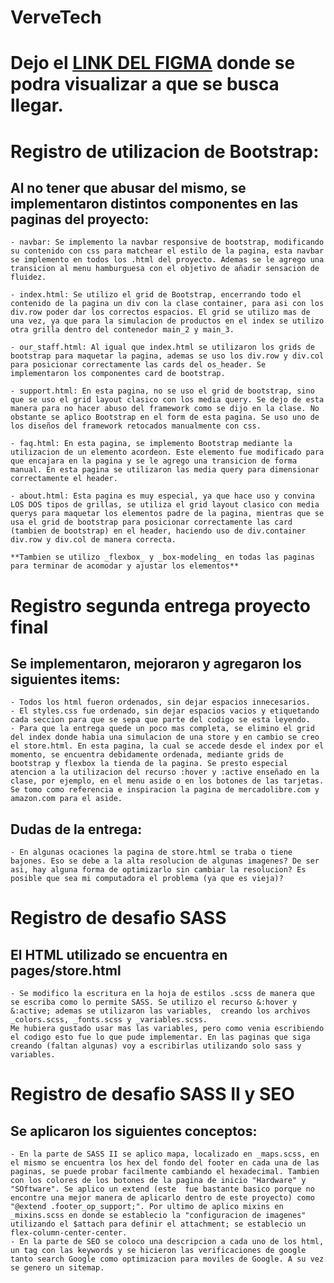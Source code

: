 # VerveTech
#  Dejo el [LINK DEL FIGMA](https://www.figma.com/file/mtxIWIOkvecy6Hwvu3GgKr/Verve-Tech?node-id=0%3A1) donde se podra visualizar a que se busca llegar.

# Registro de utilizacion de Bootstrap:
## Al no tener que abusar del mismo, se implementaron distintos componentes en las paginas del proyecto:
    - navbar: Se implemento la navbar responsive de bootstrap, modificando su contenido con css para matchear el estilo de la pagina, esta navbar se implemento en todos los .html del proyecto. Ademas se le agrego una transicion al menu hamburguesa con el objetivo de añadir sensacion de fluidez.

    - index.html: Se utilizo el grid de Bootstrap, encerrando todo el contenido de la pagina un div con la clase container, para asi con los div.row poder dar los correctos espacios. El grid se utilizo mas de una vez, ya que para la simulacion de productos en el index se utilizo otra grilla dentro del contenedor main_2 y main_3.

    - our_staff.html: Al igual que index.html se utilizaron los grids de bootstrap para maquetar la pagina, ademas se uso los div.row y div.col para posicionar correctamente las cards del os_header. Se implementaron los componentes card de bootstrap.

    - support.html: En esta pagina, no se uso el grid de bootstrap, sino que se uso el grid layout clasico con los media query. Se dejo de esta manera para no hacer abuso del framework como se dijo en la clase. No obstante se aplico Bootstrap en el form de esta pagina. Se uso uno de los diseños del framework retocados manualmente con css.

    - faq.html: En esta pagina, se implemento Bootstrap mediante la utilizacion de un elemento acordeon. Este elemento fue modificado para que encajara en la pagina y se le agrego una transicion de forma manual. En esta pagina se utilizaron las media query para dimensionar correctamente el header.

    - about.html: Esta pagina es muy especial, ya que hace uso y convina LOS DOS tipos de grillas, se utiliza el grid layout clasico con media querys para maquetar los elementos padre de la pagina, mientras que se usa el grid de bootstrap para posicionar correctamente las card (tambien de bootstrap) en el header, haciendo uso de div.container div.row y div.col de manera correcta.

    **Tambien se utilizo _flexbox_ y _box-modeling_ en todas las paginas para terminar de acomodar y ajustar los elementos**

# Registro segunda entrega proyecto final
## Se implementaron, mejoraron y agregaron los siguientes items:

    - Todos los html fueron ordenados, sin dejar espacios innecesarios.
    - El styles.css fue ordenado, sin dejar espacios vacios y etiquetando cada seccion para que se sepa que parte del codigo se esta leyendo.
    - Para que la entrega quede un poco mas completa, se elimino el grid del index donde habia una simulacion de una store y en cambio se creo el store.html. En esta pagina, la cual se accede desde el index por el momento, se encuentra debidamente ordenada, mediante grids de bootstrap y flexbox la tienda de la pagina. Se presto especial atencion a la utilizacion del recurso :hover y :active enseñado en la clase, por ejemplo, en el menu aside o en los botones de las tarjetas. Se tomo como referencia e inspiracion la pagina de mercadolibre.com y amazon.com para el aside.
## Dudas de la entrega:

    - En algunas ocaciones la pagina de store.html se traba o tiene bajones. Eso se debe a la alta resolucion de algunas imagenes? De ser asi, hay alguna forma de optimizarlo sin cambiar la resolucion? Es posible que sea mi computadora el problema (ya que es vieja)?

# Registro de desafio SASS
## El HTML utilizado se encuentra en pages/store.html

    - Se modifico la escritura en la hoja de estilos .scss de manera que se escriba como lo permite SASS. Se utilizo el recurso &:hover y &:active; ademas se utilizaron las variables,  creando los archivos _colors.scss, _fonts.scss y _variables.scss.
    Me hubiera gustado usar mas las variables, pero como venia escribiendo el codigo esto fue lo que pude implementar. En las paginas que siga creando (faltan algunas) voy a escribirlas utilizando solo sass y variables.

# Registro de desafio SASS II y SEO
## Se aplicaron los siguientes conceptos:
    - En la parte de SASS II se aplico mapa, localizado en _maps.scss, en el mismo se encuentra los hex del fondo del footer en cada una de las paginas, se puede probar facilmente cambiando el hexadecimal. Tambien con los colores de los botones de la pagina de inicio "Hardware" y "SOftware". Se aplico un extend (este  fue bastante basico porque no encontre una mejor manera de aplicarlo dentro de este proyecto) como "@extend .footer_op_support;". Por ultimo de aplico mixins en _mixins.scss en donde se establecio la "configuracion de imagenes" utilizando el $attach para definir el attachment; se establecio un flex-column-center-center.
    - En la parte de SEO se coloco una descripcion a cada uno de los html, un tag con las keywords y se hicieron las verificaciones de google tanto search Google como optimizacion para moviles de Google. A su vez se genero un sitemap. 

